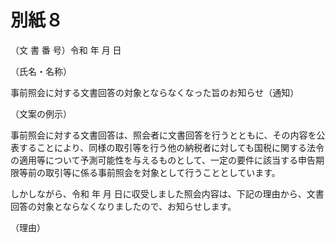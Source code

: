 # 別紙８

（文 書 番 号）令和 年 月 日

（氏名・名称）

事前照会に対する文書回答の対象とならなくなった旨のお知らせ（通知）

（文案の例示）

事前照会に対する文書回答は、照会者に文書回答を行うとともに、その内容を公表することにより、同様の取引等を行う他の納税者に対しても国税に関する法令の適用等について予測可能性を与えるものとして、一定の要件に該当する申告期限等前の取引等に係る事前照会を対象として行うこととしています。

しかしながら、令和 年 月 日に収受しました照会内容は、下記の理由から、文書回答の対象とならなくなりましたので、お知らせします。

（理由）
